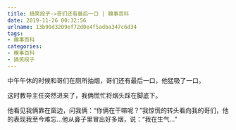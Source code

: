 ```yaml
---
title: 搞笑段子->哥们还有最后一口 | 糗事百科
date: 2019-11-26 00:32:56
urlname: 13b90d3209ef72d0e4f5adba347c6d34
tags: 
- 糗事百科
categories:
- 糗事百科
- 搞笑段子
---
```

中午午休的时候和哥们在厕所抽烟，哥们还有最后一口，他猛吸了一口。

这时教导主任突然进来了，我俩慌忙将烟头踩在脚底下。

他看见我俩靠在窗边，问我俩：“你俩在干嘛呢？”我惊慌的转头看向我的哥们，他的表现我至今难忘…他从鼻子里冒出好多烟，说：“我在生气…”


